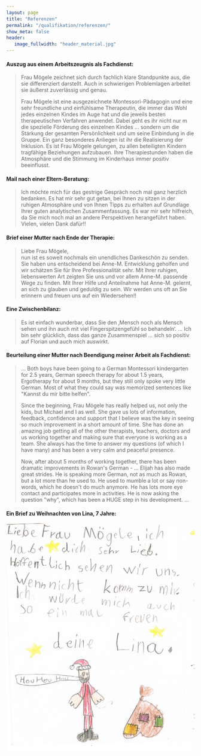 ```yaml
---
layout: page
title: "Referenzen"
permalink: "/qualifikation/referenzen/"
show_meta: false
header:
   image_fullwidth: "header_material.jpg"
---
```

<h4>Auszug aus einem Arbeitszeugnis als Fachdienst:</h4>
<blockquote>
<p>Frau Mögele zeichnet sich durch fachlich klare Standpunkte aus, die sie differenziert darstellt. Auch in schwierigen Problemlagen arbeitet sie äußerst zuverlässig und genau. </p>

<p>Frau Mögele ist eine ausgezeichnete Montessori-Pädagogin und eine sehr freundliche und einfühlsame Therapeutin, die immer das Wohl jedes einzelnen Kindes im Auge hat und die jeweils besten therapeutischen Verfahren anwendet. Dabei geht es ihr nicht nur m die spezielle Förderung des einzelnen Kindes … sondern um die Stärkung der gesamten Persönlichkeit und um seine Einbindung in die Gruppe. 
Ein ganz besonderes Anliegen ist ihr die Realisierung der Inklusion. Es ist Frau Mögele gelungen, zu allen beteiligten Kindern tragfähige Beziehungen aufzubauen. Ihre Therapiestunden haben die Atmosphäre und die Stimmung im Kinderhaus immer positiv beeinflusst.</p>
</blockquote>

<h4>Mail nach einer Eltern-Beratung:</h4>
<blockquote>
Ich möchte mich für das gestrige Gespräch noch mal ganz herzlich bedanken. Es hat mir sehr gut getan, bei Ihnen zu sitzen in der ruhigen Atmosphäre und von Ihnen Tipps zu erhalten auf Grundlage Ihrer guten analytischen Zusammenfassung. Es war mir sehr hilfreich, da Sie mich noch mal an andere Perspektiven herangeführt haben. 
Vielen, vielen Dank dafür!!
</blockquote>


<h4>Brief einer Mutter nach Ende der Therapie:</h4>
<blockquote>
Liebe Frau Mögele,<br>
nun ist es soweit nochmals ein unendliches Dankeschön zu senden. Sie haben uns entscheidend bei Anne-M. Entwicklung geholfen und wir schätzen Sie für Ihre Professionalität sehr. 
Mit Ihrer ruhigen, liebenswerten Art zeigten Sie uns und vor allem Anne-M. passende Wege zu finden. Mit Ihrer Hilfe und Anteilnahme hat Anne-M. gelernt, an sich zu glauben und geduldig zu sein. Wir werden uns oft an Sie erinnern und freuen uns auf ein Wiedersehen!!
</blockquote>

<h4>Eine Zwischenbilanz:</h4>
<blockquote>
Es ist einfach wunderbar, dass Sie den ‚Mensch noch als Mensch sehen und ihn auch mit viel Fingerspitzengefühl so behandeln‘.  … Ich bin sehr glücklich, dass das ganze Zusammenspiel … sich so positiv auf Florian und auch mich auswirkt.
</blockquote>

<h4>Beurteilung einer Mutter nach Beendigung meiner Arbeit als Fachdienst:</h4>
<blockquote>
<p>
… Both boys have been going to a German Montessori kindergarten for 2.5 years, German speech therapy for about 1.5 years, Ergotherapy for about 9 months, but they still only spoke very little German.  Most of what they could say was memorized sentences like "Kannst du mir bitte helfen".  
</p>
<p>
Since the beginning, Frau Mögele has really helped us, not only the kids, but Michael and I as well.  She gave us lots of information, feedback, confidence and support that I believe was the key in seeing so much improvement in a short amount of time.  She has done an amazing job getting all of the other therapists, teachers, doctors and us working together and making sure that everyone is working as a team.  She always has the time to answer my questions (of which I have many) and has been a very calm and peaceful presence.  
</p>
<p>
Now, after about 5 months of working together, there has been dramatic improvements in Rowan's German - … Elijah has also made great strides.  He is speaking more German, not as much as Rowan, but a lot more than he used to.  He used to mumble a lot or say non-words, which he doesn't do much anymore.  He has lots more eye contact and participates more in activities.  He is now asking the question "why", which has been a HUGE step in his development.  …
</p>

</blockquote>

<h4>Ein Brief zu Weihnachten von Lina, 7 Jahre:</h4>
<img src="/images/linaletter.jpg" alt="">
